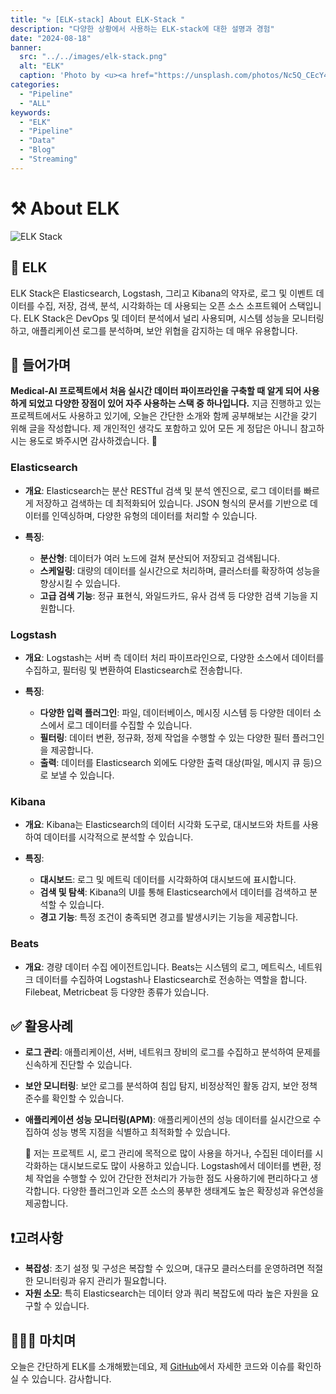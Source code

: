 ```yaml
---
title: "⚒️ [ELK-stack] About ELK-Stack "
description: "다양한 상황에서 사용하는 ELK-stack에 대한 설명과 경험"
date: "2024-08-18"
banner:
  src: "../../images/elk-stack.png"
  alt: "ELK"
  caption: 'Photo by <u><a href="https://unsplash.com/photos/Nc5Q_CEcY44">ELK</a></u>'
categories:
  - "Pipeline"
  - "ALL"
keywords:
  - "ELK"
  - "Pipeline"
  - "Data"
  - "Blog"
  - "Streaming"
---
```


# ⚒️ About ELK

![ELK Stack](/Users/jangminsoo/Desktop/github-blog/portfolio-minimal/content/images/elk-stack.png)

## 🚀 ELK

ELK Stack은 Elasticsearch, Logstash, 그리고 Kibana의 약자로, 로그 및 이벤트 데이터를 수집, 저장, 검색, 분석, 시각화하는 데 사용되는 오픈 소스 소프트웨어 스택입니다. 
ELK Stack은 DevOps 및 데이터 분석에서 널리 사용되며, 시스템 성능을 모니터링하고, 애플리케이션 로그를 분석하며, 보안 위협을 감지하는 데 매우 유용합니다.


## 💬 들어가며

**Medical-AI 프로젝트에서 처음 실시간 데이터 파이프라인을 구축할 때 알게 되어 사용하게 되었고 다양한 장점이 있어 자주 사용하는 스택 중 하나입니다.**
지금 진행하고 있는 프로젝트에서도 사용하고 있기에, 오늘은 간단한 소개와 함께 공부해보는 시간을 갖기 위해 글을 작성합니다.
제 개인적인 생각도 포함하고 있어 모든 게 정답은 아니니 참고하시는 용도로 봐주시면 감사하겠습니다. 🫡


### Elasticsearch

- **개요**: Elasticsearch는 분산 RESTful 검색 및 분석 엔진으로, 로그 데이터를 빠르게 저장하고 검색하는 데 최적화되어 있습니다. 
  JSON 형식의 문서를 기반으로 데이터를 인덱싱하며, 다양한 유형의 데이터를 처리할 수 있습니다.
	
- **특징**:
  - **분산형**: 데이터가 여러 노드에 걸쳐 분산되어 저장되고 검색됩니다.
  - **스케일링**: 대량의 데이터를 실시간으로 처리하며, 클러스터를 확장하여 성능을 향상시킬 수 있습니다.
  - **고급 검색 기능**: 정규 표현식, 와일드카드, 유사 검색 등 다양한 검색 기능을 지원합니다.

### Logstash

- **개요**: Logstash는 서버 측 데이터 처리 파이프라인으로, 다양한 소스에서 데이터를 수집하고, 필터링 및 변환하여 Elasticsearch로 전송합니다.
	
- **특징**:
  - **다양한 입력 플러그인**: 파일, 데이터베이스, 메시징 시스템 등 다양한 데이터 소스에서 로그 데이터를 수집할 수 있습니다.
  - **필터링**: 데이터 변환, 정규화, 정제 작업을 수행할 수 있는 다양한 필터 플러그인을 제공합니다.
  - **출력**: 데이터를 Elasticsearch 외에도 다양한 출력 대상(파일, 메시지 큐 등)으로 보낼 수 있습니다.

### Kibana

- **개요**: Kibana는 Elasticsearch의 데이터 시각화 도구로, 대시보드와 차트를 사용하여 데이터를 시각적으로 분석할 수 있습니다.
	
- **특징**:
  - **대시보드**: 로그 및 메트릭 데이터를 시각화하여 대시보드에 표시합니다.
  - **검색 및 탐색**: Kibana의 UI를 통해 Elasticsearch에서 데이터를 검색하고 분석할 수 있습니다.
  - **경고 기능**: 특정 조건이 충족되면 경고를 발생시키는 기능을 제공합니다.

### Beats

- **개요**: 경량 데이터 수집 에이전트입니다. 
  Beats는 시스템의 로그, 메트릭스, 네트워크 데이터를 수집하여 Logstash나 Elasticsearch로 전송하는 역할을 합니다.
  Filebeat, Metricbeat 등 다양한 종류가 있습니다.


## ✅ 활용사례

- **로그 관리**: 애플리케이션, 서버, 네트워크 장비의 로그를 수집하고 분석하여 문제를 신속하게 진단할 수 있습니다.
- **보안 모니터링**: 보안 로그를 분석하여 침입 탐지, 비정상적인 활동 감지, 보안 정책 준수를 확인할 수 있습니다.
- **애플리케이션 성능 모니터링(APM)**: 애플리케이션의 성능 데이터를 실시간으로 수집하여 성능 병목 지점을 식별하고 최적화할 수 있습니다.

    💬 저는 프로젝트 시, 로그 관리에 목적으로 많이 사용을 하거나, 수집된 데이터를 시각화하는 대시보드로도 많이 사용하고 있습니다.
    Logstash에서 데이터를 변환, 정체 작업을 수행할 수 있어 간단한 전처리가 가능한 점도 사용하기에 편리하다고 생각합니다.
    다양한 플러그인과 오픈 소스의 풍부한 생태계도 높은 확장성과 유연성을 제공합니다.

## ❗️고려사항

- **복잡성**: 초기 설정 및 구성은 복잡할 수 있으며, 대규모 클러스터를 운영하려면 적절한 모니터링과 유지 관리가 필요합니다.
- **자원 소모**: 특히 Elasticsearch는 데이터 양과 쿼리 복잡도에 따라 높은 자원을 요구할 수 있습니다.


## 🧑🏻‍💻 마치며
오늘은 간단하게 ELK를 소개해봤는데요, 
제 [GitHub](https://github.com/jms0522/Streaming-Data)에서 자세한 코드와 이슈를 확인하실 수 있습니다. 
감사합니다.